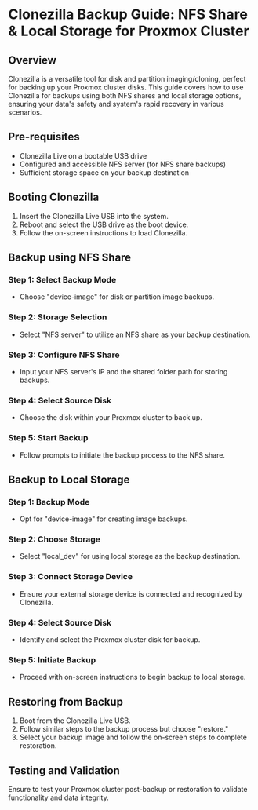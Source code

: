 # Clonezilla Backup Guide: NFS Share & Local Storage for Proxmox Cluster

## Overview

Clonezilla is a versatile tool for disk and partition imaging/cloning, perfect for backing up your Proxmox cluster disks. This guide covers how to use Clonezilla for backups using both NFS shares and local storage options, ensuring your data's safety and system's rapid recovery in various scenarios.

## Pre-requisites

- Clonezilla Live on a bootable USB drive
- Configured and accessible NFS server (for NFS share backups)
- Sufficient storage space on your backup destination

## Booting Clonezilla

1. Insert the Clonezilla Live USB into the system.
2. Reboot and select the USB drive as the boot device.
3. Follow the on-screen instructions to load Clonezilla.

## Backup using NFS Share

### Step 1: Select Backup Mode

- Choose "device-image" for disk or partition image backups.

### Step 2: Storage Selection

- Select "NFS server" to utilize an NFS share as your backup destination.

### Step 3: Configure NFS Share

- Input your NFS server's IP and the shared folder path for storing backups.

### Step 4: Select Source Disk

- Choose the disk within your Proxmox cluster to back up.

### Step 5: Start Backup

- Follow prompts to initiate the backup process to the NFS share.

## Backup to Local Storage

### Step 1: Backup Mode

- Opt for "device-image" for creating image backups.

### Step 2: Choose Storage

- Select "local_dev" for using local storage as the backup destination.

### Step 3: Connect Storage Device

- Ensure your external storage device is connected and recognized by Clonezilla.

### Step 4: Select Source Disk

- Identify and select the Proxmox cluster disk for backup.

### Step 5: Initiate Backup

- Proceed with on-screen instructions to begin backup to local storage.

## Restoring from Backup

1. Boot from the Clonezilla Live USB.
2. Follow similar steps to the backup process but choose "restore."
3. Select your backup image and follow the on-screen steps to complete restoration.

## Testing and Validation

Ensure to test your Proxmox cluster post-backup or restoration to validate functionality and data integrity.